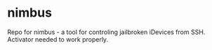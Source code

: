 # nimbus
Repo for nimbus - a tool for controling jailbroken iDevices from SSH. Activator needed to work properly.
